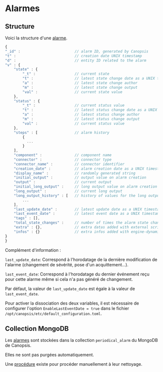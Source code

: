 # Alarmes

## Structure

Voici la structure d'une [alarme](../../guide-utilisation/vocabulaire/index.md#alarme).

```javascript
{
"_id" :                         // alarm ID, generated by Canopsis
"t" :                           // creation date UNIX timestamp
"d" :                           // entity ID related to the alarm
"v" : {
    "state" : {
        "_t" :                  // current state
        "t" :                   // latest state change date as a UNIX timestamp
        "a" :                   // latest state change author
        "m" :                   // latest state change output
        "val" :                 // current state value
    },
    "status" : {
        "_t" :                  // current status value
        "t" :                   // latest status change date as a UNIX timestamp
        "a" :                   // latest status change author
        "m" :                   // latest status change output
        "val" :                 // current status value
    },
    "steps" : [                 // alarm history
        {
          ...
        }
    ],
    "component" :               // component name
    "connector" :               // connector type
    "connector_name" :          // connector identifier
    "creation_date" :           // alarm creation date as a UNIX timestamp
    "display_name" :            // randomly generated string
    "initial_output" :          // output value on alarm creation
    "output" :                  // current output
    "initial_long_output" :     // long output value on alarm creation
    "long_output" :             // current long output
    "long_output_history" : [   // history of values for the long output
        ...
    ],
    "last_update_date" :        // latest update date as a UNIX timestamp
    "last_event_date" :         // latest event date as a UNIX timestamp
    "tags" : [],
    "total_state_changes" :     // number of times the alarm state changed
    "extra" : {},               // extra datas added with external scripts, e.g `activation_date`
    "infos" : {}                // extra infos added with engine-dynamic-infos
}
}
```
Complément d'information :

`last_update_date`: Correspond à l'horodatage de la dernière modification de l'alarme (changement de sévérité, pose d'un acquittement...).

`last_event_date`: Correspond à l'horodatage du dernier événement reçu pour cette alarme même si cela n'a pas généré de changement.

Par défaut, la valeur de `last_update_date` est égale à la valeur de `last_event_date`.

Pour activer la dissociation des deux variables, il est nécessaire de configurer l'option `EnableLastEventDate = true` dans le fichier `/opt/canopsis/etc/default_configuration.toml`.

## Collection MongoDB

Les [alarmes](../../guide-utilisation/vocabulaire/index.md#alarme) sont stockées dans la collection `periodical_alarm` du MongoDB de Canopsis.

Elles ne sont pas purgées automatiquement.

Une [procédure](../../guide-administration/administration-avancee/actions-base-donnees.md#nettoyage) existe pour procéder manuellement à leur nettoyage.
